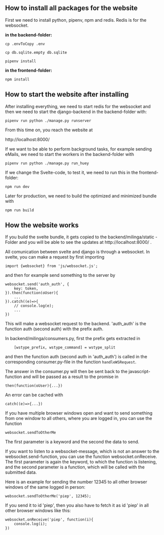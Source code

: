 ## How to install all packages for the website

First we need to install python, pipenv, npm and redis. Redis is for the websocket.

**in the backend-folder:**

`cp .envToCopy .env`

`cp db.sqlite.empty db.sqlite`

`pipenv install`

**in the frontend-folder:**

`npm install`

## How to start the website after installing

After installing everything, we need to start redis for the websocket and then we need to start the django-backend in the backend-folder with:

`pipenv run python ./manage.py runserver`

From this time on, you reach the website at

http://localhost:8000/

If we want to be able to perform background tasks, for example sending eMails, we need to start the workers in the backend-folder with

`pipenv run python ./manage.py run_huey`

If we change the Svelte-code, to test it, we need to run this in the frontend-folder:

`npm run dev`

Later for production, we need to build the optimized and minimized bundle with

`npm run build`

## How the website works

If you build the svelte bundle, it gets copied to the backend/milinga/static - Folder and you will be able to see the updates at http://localhost:8000/ .

All comunication between svelte and django is through a websocket. In svelte, you can make a request by first importing

`import {websocket} from 'js/websocket.js';`

and then for example send something to the server by
```
websocket.send('auth_auth', {
    key: token,
}).then(function(oUser){
    ...
}).catch((e)=>{
    // console.log(e);
    ...
})
```
This will make a websocket request to the backend. 'auth_auth' is the function auth (second auth) with the prefix auth.

In backend/milinga/consumers.py, first the prefix gets extracted in
```
    [wstype_prefix, wstype_command] = wstype_split
```    
and then the function auth (second auth in 'auth_auth') is called in the corresponding consumer.py-file in the function `handleWSRequest`.

The answer in the consumer.py will then be sent back to the javascript-function and will be passed as a result to the promise in 
```
then(function(oUser){...})
```

An error can be cached with
```
catch((e)=>{...})
```


If you have multiple browser windows open and want to send something from one window to all others, where you are logged in, you can use the function 
```
websocket.sendToOtherMe
```

The first parameter is a keyword and the second the data to send.

If you want to listen to a websocket-message, which is not an answer to the websocket.send-function, you can use the function websocket.onReceive.
The first parameter is again the keyword, to which the function is listening, and the second parameter is a function, which will be called with the submitted data.


Here is an example for sending the number 12345 to all other browser windows of the same logged in person:
```
websocket.sendToOtherMe('piep', 12345);
```

If you send it to id 'piep', then you also have to fetch it as id 'piep' in all other browser windows like this:

```
websocket.onReceive('piep', function(i){
	console.log(i);
})
```
